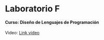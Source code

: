 # Laboratorio F
#### Curso: Diseño de Lenguajes de Programación

Video:
[Link video](https://drive.google.com/drive/folders/1fDCG7f9lF7Ru6NzNHeTSfzUD48faL065?usp=sharing)
